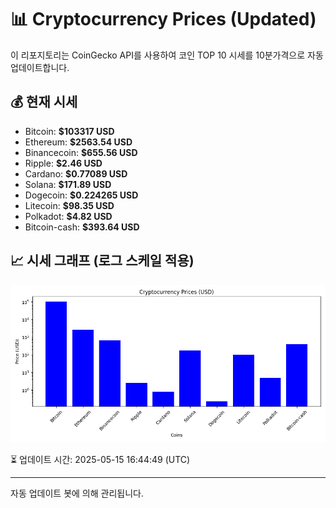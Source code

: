
# 📊 Cryptocurrency Prices (Updated)

이 리포지토리는 CoinGecko API를 사용하여 코인 TOP 10 시세를 10분가격으로 자동 업데이트합니다.

## 💰 현재 시세
- Bitcoin: **$103317 USD**
- Ethereum: **$2563.54 USD**
- Binancecoin: **$655.56 USD**
- Ripple: **$2.46 USD**
- Cardano: **$0.77089 USD**
- Solana: **$171.89 USD**
- Dogecoin: **$0.224265 USD**
- Litecoin: **$98.35 USD**
- Polkadot: **$4.82 USD**
- Bitcoin-cash: **$393.64 USD**

## 📈 시세 그래프 (로그 스케일 적용)
![Crypto Prices](crypto_prices.png)

⏳ 업데이트 시간: 2025-05-15 16:44:49 (UTC)

---
자동 업데이트 봇에 의해 관리됩니다.
